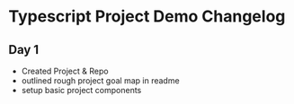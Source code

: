 # Typescript Project Demo Changelog

## Day 1

- Created Project & Repo
- outlined rough project goal map in readme
- setup basic project components
